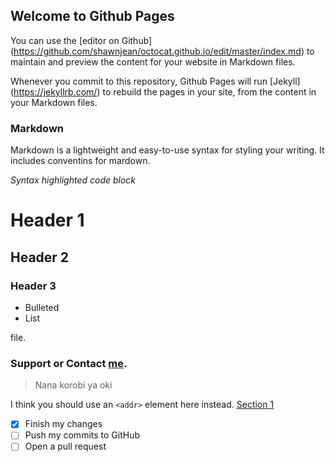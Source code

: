 ## Welcome to Github Pages

You can use the [editor on Github] (https://github.com/shawnjean/octocat.github.io/edit/master/index.md) to maintain and preview the content for your website in Markdown files.

Whenever you commit to this repository, Github Pages will run [Jekyll] (https://jekyllrb.com/) to rebuild the pages in your site, from the content in your Markdown files.

### Markdown

Markdown is a lightweight and easy-to-use  syntax for styling your writing. It includes conventins for mardown.

*Syntax highlighted code block*

# Header 1
## Header 2
### Header 3

- Bulleted
- List

file.

### Support or Contact [me](https://www.linkedin.com/in/khimcathleensaddi/).

> Nana korobi ya oki

I think you should use an
`<addr>` element here instead.
[Section 1](sadiha.github.io/S1.md)

- [x] Finish my changes
- [ ] Push my commits to GitHub
- [ ] Open a pull request
